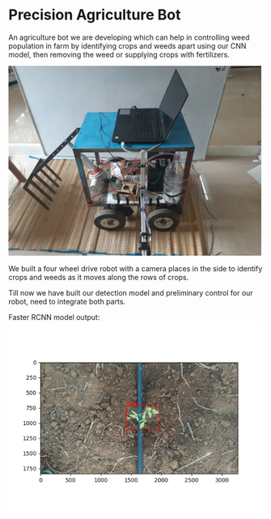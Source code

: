 # Precision Agriculture Bot

An agriculture bot we are developing which can help in controlling weed population in farm by identifying crops and weeds apart using our CNN model, then removing the weed or supplying crops with fertilizers.

<img src="bot.jpeg" width="500">


We built a four wheel drive robot with a camera places in the side to identify crops and weeds as it moves along the rows of crops.

Till now we have built our detection model and preliminary control for our robot, need to integrate both parts.


Faster RCNN model output:<br>
<img src="test.png">
